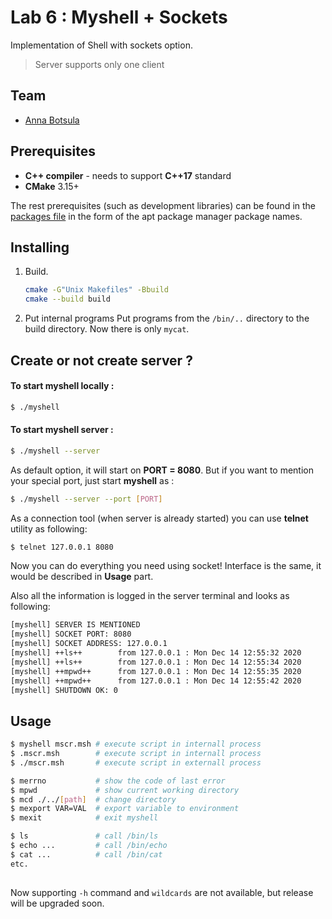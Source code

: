 # Lab 6 : Myshell + Sockets
Implementation of Shell with sockets option.

> Server supports only one client

## Team

 - [Anna Botsula](https://github.com/botsula)

## Prerequisites

 - **C++ compiler** - needs to support **C++17** standard
 - **CMake** 3.15+
 
The rest prerequisites (such as development libraries) can be found in the [packages file](./apt_packages.txt) in the form of the apt package manager package names.

## Installing


1. Build.
    ```bash
    cmake -G"Unix Makefiles" -Bbuild
    cmake --build build
    ```
   
2. Put internal programs
    Put programs from the `/bin/..` directory to the build directory. Now there is only `mycat`. 

## Create or not create server ?

#### To start **myshell** locally :
```bash
$ ./myshell
```

#### To start **myshell server** :
```bash
$ ./myshell --server
```
As default option, it will start on **PORT = 8080**.
But if you want to mention your special port, just start **myshell** as :
```bash
$ ./myshell --server --port [PORT]
```

As a connection tool (when server is already started) you can use **telnet** utility as following:
```bash
$ telnet 127.0.0.1 8080
```

Now you can do everything you need using socket!
Interface is the same, it would be described in **Usage** part.


Also all the information is logged in the server terminal and looks as following:
```bash
[myshell] SERVER IS MENTIONED
[myshell] SOCKET PORT: 8080
[myshell] SOCKET ADDRESS: 127.0.0.1
[myshell] ++ls++        from 127.0.0.1 : Mon Dec 14 12:55:32 2020
[myshell] ++ls++        from 127.0.0.1 : Mon Dec 14 12:55:34 2020
[myshell] ++mpwd++      from 127.0.0.1 : Mon Dec 14 12:55:35 2020
[myshell] ++mpwd++      from 127.0.0.1 : Mon Dec 14 12:55:42 2020
[myshell] SHUTDOWN OK: 0
```
## Usage

```bash
$ myshell mscr.msh # execute script in internall process
$ .mscr.msh        # execute script in internall process
$ ./mscr.msh       # execute script in externall process

$ merrno           # show the code of last error
$ mpwd             # show current working directory
$ mcd ./../[path]  # change directory
$ mexport VAR=VAL  # export variable to environment
$ mexit            # exit myshell

$ ls               # call /bin/ls
$ echo ...         # call /bin/echo
$ cat ...          # call /bin/cat
etc.
   
```
Now supporting `-h` command and `wildcards` are not available, but release will be upgraded soon.
